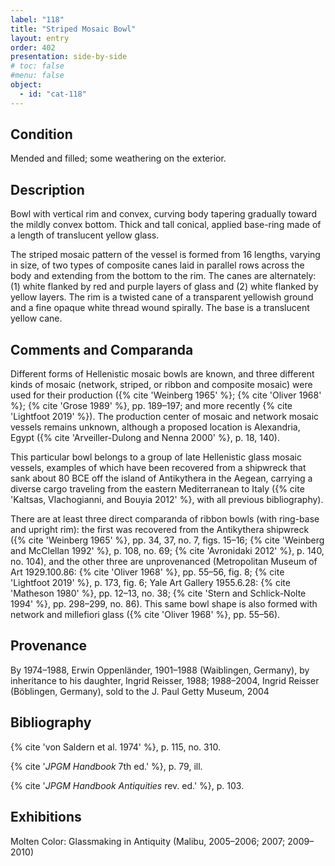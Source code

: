 ```yaml
---
label: "118"
title: "Striped Mosaic Bowl"
layout: entry
order: 402
presentation: side-by-side
# toc: false
#menu: false 
object:
  - id: "cat-118"
---
```


## Condition

Mended and filled; some weathering on the exterior.

## Description

Bowl with vertical rim and convex, curving body tapering gradually toward the mildly convex bottom. Thick and tall conical, applied base-ring made of a length of translucent yellow glass.

The striped mosaic pattern of the vessel is formed from 16 lengths, varying in size, of two types of composite canes laid in parallel rows across the body and extending from the bottom to the rim. The canes are alternately: (1) white flanked by red and purple layers of glass and (2) white flanked by yellow layers. The rim is a twisted cane of a transparent yellowish ground and a fine opaque white thread wound spirally. The base is a translucent yellow cane.

## Comments and Comparanda

Different forms of Hellenistic mosaic bowls are known, and three different kinds of mosaic (network, striped, or ribbon and composite mosaic) were used for their production ({% cite 'Weinberg 1965' %}; {% cite 'Oliver 1968' %}; {% cite 'Grose 1989' %}, pp. 189–197; and more recently {% cite 'Lightfoot 2019' %}). The production center of mosaic and network mosaic vessels remains unknown, although a proposed location is Alexandria, Egypt ({% cite 'Arveiller-Dulong and Nenna 2000' %}, p. 18, 140).

This particular bowl belongs to a group of late Hellenistic glass mosaic vessels, examples of which have been recovered from a shipwreck that sank about 80 BCE off the island of Antikythera in the Aegean, carrying a diverse cargo traveling from the eastern Mediterranean to Italy ({% cite 'Kaltsas, Vlachogianni, and Bouyia 2012' %}, with all previous bibliography).

There are at least three direct comparanda of ribbon bowls (with ring-base and upright rim): the first was recovered from the Antikythera shipwreck ({% cite 'Weinberg 1965' %}, pp. 34, 37, no. 7, figs. 15–16; {% cite 'Weinberg and McClellan 1992' %}, p. 108, no. 69; {% cite 'Avronidaki 2012' %}, p. 140, no. 104), and the other three are unprovenanced (Metropolitan Museum of Art 1929.100.86: {% cite 'Oliver 1968' %}, pp. 55–56, fig. 8; {% cite 'Lightfoot 2019' %}, p. 173, fig. 6; Yale Art Gallery 1955.6.28: {% cite 'Matheson 1980' %}, pp. 12–13, no. 38; {% cite 'Stern and Schlick-Nolte 1994' %}, pp. 298–299, no. 86). This same bowl shape is also formed with network and millefiori glass ({% cite 'Oliver 1968' %}, pp. 55–56).

## Provenance

By 1974–1988, Erwin Oppenländer, 1901–1988 (Waiblingen, Germany), by inheritance to his daughter, Ingrid Reisser, 1988; 1988–2004, Ingrid Reisser (Böblingen, Germany), sold to the J. Paul Getty Museum, 2004

## Bibliography

{% cite 'von Saldern et al. 1974' %}, p. 115, no. 310.

{% cite '*JPGM Handbook* 7th ed.' %}, p. 79, ill.

{% cite '*JPGM Handbook Antiquities* rev. ed.' %}, p. 103.

## Exhibitions

Molten Color: Glassmaking in Antiquity (Malibu, 2005–2006; 2007; 2009–2010)